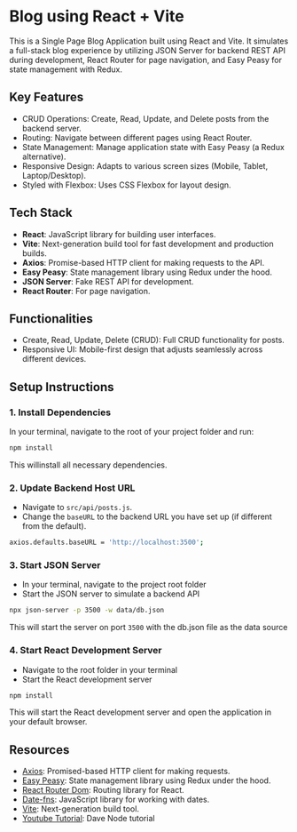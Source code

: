 # Blog using React + Vite

This is a Single Page Blog Application built using React and Vite. It simulates a full-stack blog experience by
utilizing JSON Server for backend REST API during development, React Router for page navigation, and Easy Peasy for
state management with Redux.

## Key Features

- CRUD Operations: Create, Read, Update, and Delete posts from the backend server.
- Routing: Navigate between different pages using React Router.
- State Management: Manage application state with Easy Peasy (a Redux alternative).
- Responsive Design: Adapts to various screen sizes (Mobile, Tablet, Laptop/Desktop).
- Styled with Flexbox: Uses CSS Flexbox for layout design.

## Tech Stack

- **React**: JavaScript library for building user interfaces.
- **Vite**: Next-generation build tool for fast development and production builds.
- **Axios**: Promise-based HTTP client for making requests to the API.
- **Easy Peasy**: State management library using Redux under the hood.
- **JSON Server**: Fake REST API for development.
- **React Router**: For page navigation.

## Functionalities

- Create, Read, Update, Delete (CRUD): Full CRUD functionality for posts.
- Responsive UI: Mobile-first design that adjusts seamlessly across different devices.

## Setup Instructions
### 1. Install Dependencies
In your terminal, navigate to the root of your project folder and run:
```bash
npm install
```
This willinstall all necessary dependencies.

### 2. Update Backend Host URL 
* Navigate to ```src/api/posts.js```.
* Change the ```baseURL``` to the backend URL you have set up (if
   different from the default).
```bash
axios.defaults.baseURL = 'http://localhost:3500';
```

### 3. Start JSON Server
* In your terminal, navigate to the project root folder
* Start the JSON server to simulate a backend API
```bash
npx json-server -p 3500 -w data/db.json
```
This will start the server on port ```3500``` with the db.json file as the data source

### 4. Start React Development Server 
* Navigate to the root folder in your terminal
* Start the React development server
```bash
npm install
```
This will start the React development server and open the application in your default browser. 
## Resources

- [Axios](https://www.npmjs.com/package/axios): Promised-based HTTP client for making requests. 
- [Easy Peasy](https://www.npmjs.com/package/easy-peasy): State management library using Redux under the hood.
- [React Router Dom](https://www.npmjs.com/package/react-router-dom): Routing library for React.
- [Date-fns](https://www.npmjs.com/package/date-fns): JavaScript library for working with dates.
- [Vite](https://vite.dev/guide/): Next-generation build tool.
- [Youtube Tutorial](https://www.youtube.com/watch?v=RVFAyFWO4go&t=28719s): Dave Node tutorial

